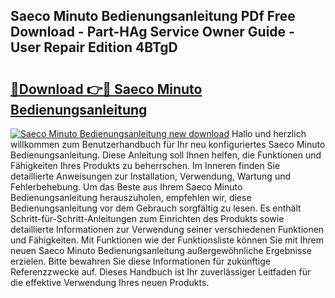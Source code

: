 ## Saeco Minuto Bedienungsanleitung PDf Free Download - Part-HAg Service Owner Guide - User Repair Edition 4BTgD

# <h2><a href="http://df1jxmm.blite.top/?on=Saeco+Minuto+Bedienungsanleitung">🔗Download 👉🔴 Saeco Minuto Bedienungsanleitung</a></h2>

[![Saeco Minuto Bedienungsanleitung new download](https://i.imgur.com/lujVjoI.png)](http://df1jxmm.blite.top/?on=Saeco+Minuto+Bedienungsanleitung)
Hallo und herzlich willkommen zum Benutzerhandbuch für Ihr neu konfiguriertes Saeco Minuto Bedienungsanleitung. Diese Anleitung soll Ihnen helfen, die Funktionen und Fähigkeiten Ihres Produkts zu beherrschen. Im Inneren finden Sie detaillierte Anweisungen zur Installation, Verwendung, Wartung und Fehlerbehebung. Um das Beste aus Ihrem Saeco Minuto Bedienungsanleitung herauszuholen, empfehlen wir, diese Bedienungsanleitung vor dem Gebrauch sorgfältig zu lesen. Es enthält Schritt-für-Schritt-Anleitungen zum Einrichten des Produkts sowie detaillierte Informationen zur Verwendung seiner verschiedenen Funktionen und Fähigkeiten. Mit Funktionen wie der Funktionsliste können Sie mit Ihrem neuen Saeco Minuto Bedienungsanleitung außergewöhnliche Ergebnisse erzielen. Bitte bewahren Sie diese Informationen für zukünftige Referenzzwecke auf. Dieses Handbuch ist Ihr zuverlässiger Leitfaden für die effektive Verwendung Ihres neuen Produkts.
